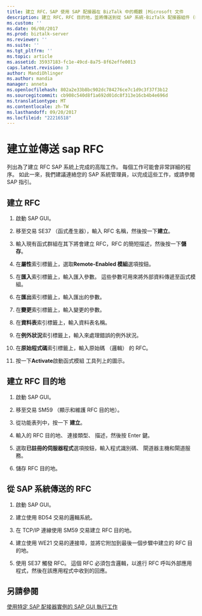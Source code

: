 ```yaml
---
title: 建立 RFC，SAP 使用 SAP 配接器在 BizTalk 中的概觀 |Microsoft 文件
description: 建立 RFC，RFC 目的地，並將傳送到從 SAP 系統-BizTalk 配接器組件 (BAP) 的 RFC
ms.custom: ''
ms.date: 06/08/2017
ms.prod: biztalk-server
ms.reviewer: ''
ms.suite: ''
ms.tgt_pltfrm: ''
ms.topic: article
ms.assetid: 35937183-fc1e-49cd-8a75-8f62effe0013
caps.latest.revision: 3
author: MandiOhlinger
ms.author: mandia
manager: anneta
ms.openlocfilehash: 802a2e33b8bc902dc784276ce7c1d9c3f37f3b12
ms.sourcegitcommit: cb908c540d8f1a692d01dc8f313e16cb4b4e696d
ms.translationtype: MT
ms.contentlocale: zh-TW
ms.lasthandoff: 09/20/2017
ms.locfileid: "22216518"
---
```

# <a name="create-and-send-an-rfc-in-sap"></a>建立並傳送 sap RFC
列出為了建立 RFC SAP 系統上完成的高階工作。 每個工作可能會非常詳細的程序。 如此一來，我們建議連絡您的 SAP 系統管理員，以完成這些工作，或請參閱 SAP 指引。  
  
## <a name="create-an-rfc"></a>建立 RFC  
  
1.  啟動 SAP GUI。  
  
2.  移至交易 SE37 （函式產生器），輸入 RFC 名稱，然後按一下**建立**。  
  
3.  輸入現有函式群組在其下將會建立 RFC，RFC 的簡短描述，然後按一下**儲存**。  
  
4.  在**屬性**索引標籤上，選取**Remote-Enabled 模組**選項按鈕。  
  
5.  在**匯入**索引標籤上，輸入匯入參數。 這些參數可用來將外部資料傳遞至函式模組。  
  
6.  在**匯出**索引標籤上，輸入匯出的參數。  
  
7.  在**變更**索引標籤上，輸入變更的參數。  
  
8.  在**資料表**索引標籤上，輸入資料表名稱。  
  
9. 在**例外狀況**索引標籤上，輸入來處理錯誤的例外狀況。  
  
10. 在**原始程式碼**索引標籤上，輸入原始碼 （邏輯） 的 RFC。  
  
11. 按一下**Activate**啟動函式模組 工具列上的圖示。  

## <a name="create-an-rfc-destination"></a>建立 RFC 目的地  
  
1.  啟動 SAP GUI。  
  
2.  移至交易 SM59 （顯示和維護 RFC 目的地）。  
  
3.  從功能表列中，按一下 **建立**。  
  
4.  輸入的 RFC 目的地、 連接類型、 描述，然後按 Enter 鍵。  
  
5.  選取**已註冊的伺服器程式**選項按鈕，輸入程式識別碼、 閘道器主機和閘道服務。  
  
6.  儲存 RFC 目的地。  

## <a name="send-an-rfc-from-an-sap-system"></a>從 SAP 系統傳送的 RFC  
  
1.  啟動 SAP GUI。  
  
2.  建立使用 BD54 交易的邏輯系統。  
  
3.  在 TCP/IP 連線使用 SM59 交易建立 RFC 目的地。  
  
4.  建立使用 WE21 交易的連接埠，並將它附加到最後一個步驟中建立的 RFC 目的地。  
  
5.  使用 SE37 觸發 RFC。 這個 RFC 必須包含邏輯，以進行 RFC 呼叫外部應用程式，然後在該應用程式中收到的回應。  
  
## <a name="see-also"></a>另請參閱  
 [使用特定 SAP 配接器實例的 SAP GUI 執行工作](performing-tasks-using-the-sap-gui-for-specific-sap-adapter-scenarios.md)